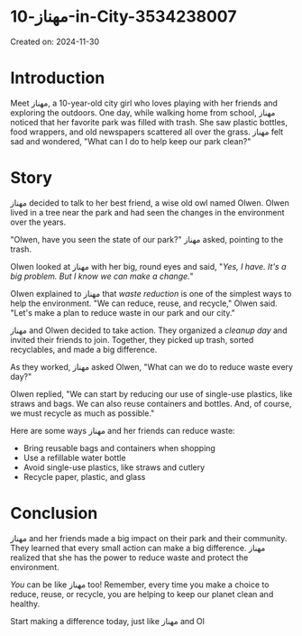 # مهناز-10-in-City-3534238007

Created on: 2024-11-30

**Introduction**
=================

Meet مهناز, a 10-year-old city girl who loves playing with her friends and exploring the outdoors. One day, while walking home from school, مهناز noticed that her favorite park was filled with trash. She saw plastic bottles, food wrappers, and old newspapers scattered all over the grass. مهناز felt sad and wondered, "What can I do to help keep our park clean?"

**Story**
==========

مهناز decided to talk to her best friend, a wise old owl named Olwen. Olwen lived in a tree near the park and had seen the changes in the environment over the years.

"Olwen, have you seen the state of our park?" مهناز asked, pointing to the trash.

Olwen looked at مهناز with her big, round eyes and said, "*Yes, I have. It's a big problem. But I know we can make a change.*"

Olwen explained to مهناز that *waste reduction* is one of the simplest ways to help the environment. "We can reduce, reuse, and recycle," Olwen said. "Let's make a plan to reduce waste in our park and our city."

مهناز and Olwen decided to take action. They organized a *cleanup day* and invited their friends to join. Together, they picked up trash, sorted recyclables, and made a big difference.

As they worked, مهناز asked Olwen, "What can we do to reduce waste every day?"

Olwen replied, "We can start by reducing our use of single-use plastics, like straws and bags. We can also reuse containers and bottles. And, of course, we must recycle as much as possible."

Here are some ways مهناز and her friends can reduce waste:

* Bring reusable bags and containers when shopping
* Use a refillable water bottle
* Avoid single-use plastics, like straws and cutlery
* Recycle paper, plastic, and glass

**Conclusion**
==============

مهناز and her friends made a big impact on their park and their community. They learned that every small action can make a big difference. مهناز realized that she has the power to reduce waste and protect the environment.

*You* can be like مهناز too! Remember, every time you make a choice to reduce, reuse, or recycle, you are helping to keep our planet clean and healthy.

Start making a difference today, just like مهناز and Ol